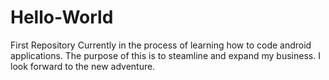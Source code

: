 # Hello-World
First Repository
Currently in the process of learning how to code android applications. The purpose of this is to steamline and expand my business. I look forward to the new adventure. 
